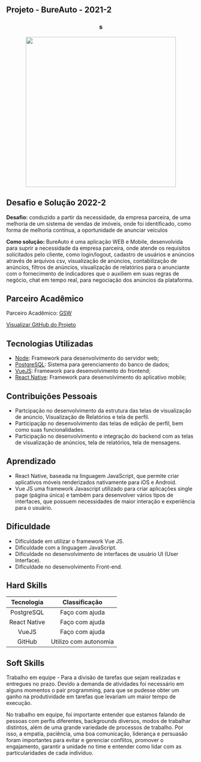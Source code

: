 ## Projeto - BureAuto - 2021-2

<div align=center>
 <h3>s</h3>
  <img src="https://github.com/drosan19/Portfolio/assets/130381620/8e530ae4-d429-4ba0-8692-c4ece5d441c8" width=400 alt="" />
 </div>

## Desafio e Solução 2022-2
<b>Desafio:</b> conduzido a partir da necessidade, da empresa parceira, de uma melhoria de um sistema de vendas de imóveis, onde foi identificado, como forma de melhoria contínua, a oportunidade de anunciar veículos

<b>Como solução:</b> BureAuto é uma aplicação WEB e Mobile, desenvolvida para suprir a necessidade da empresa parceira, onde atende os requisitos solicitados pelo cliente, como login/logout, cadastro de usuários e anúncios através de arquivos csv, visualização de anúncios, contabilização de anúncios, filtros de anúncios, visualização de relatórios para o anunciante com o fornecimento de indicadores que o auxiliem em suas regras de negócio, chat em tempo real, para negociação dos anúncios da plataforma.
  

## Parceiro Acadêmico

Parceiro Acadêmico: [GSW](http://www.gsw.com.br/)

[Visualizar GitHub do Projeto]()

## Tecnologias Utilizadas

- [Node](https://nodejs.org/): Framework para desenvolvimento do servidor web;
- [PostgreSQL](https://www.postgresql.org/): Sistema para gerenciamento do banco de dados;
- [VueJS](https://vuejs.org/): Framework para desenvolvimento do frontend;
- [React Native](https://reactnative.dev/): Framework para desenvolvimento do aplicativo mobile;


## Contribuições Pessoais

-  Partcipação no desenvolvimento da estrutura das telas de visualização de anúncio, Visualização de Relatórios e tela de perfil.
- Participaçãp no desenvolvimento das telas de edição de perfil, bem como suas funcionalidades.
- Participação no desenvolvimento e integração do backend com as telas de visualização de anúncios, tela de relatórios, tela de mensagens.

## Aprendizado
- React Native, baseada na linguagem JavaScript, que permite criar aplicativos móveis renderizados nativamente para iOS e Android. 
- Vue JS uma framework Javascript utilizado para criar aplicações single page (página única) e também para desenvolver vários tipos de interfaces, que possuem necessidades de maior interação e experiência para o usuário.

## Dificuldade
- Dificuldade em utilizar o framework Vue JS.
- Dificuldade com a linguagem JavaScript.
- Dificuldade no desenvolvimento de interfaces de usuário UI (User Interface).
- Dificuldade no desenvolvimento Front-end. 

## Hard Skills

| Tecnologia  |   Classificação   |
| :---------: | :---------------: |
| PostgreSQL  |  Faço com ajuda   |
| React Native|  Faço com ajuda   |
|    VueJS    |  Faço com ajuda   |
|   GitHub    | Utilizo com autonomia |

## Soft Skills

Trabalho em equipe - Para a divisão de tarefas que sejam realizadas e entregues no prazo.
Devido a demanda de atividades foi necessário em alguns momentos o pair programming, para que se pudesse obter um ganho na produtividade em tarefas que levariam um maior tempo de execução.

No trabalho em equipe, foi importante entender que estamos falando de pessoas com perfis diferentes, backgrounds diversos, modos de trabalhar distintos, além de uma grande variedade de processos de trabalho.
Por isso, a empatia, paciência, uma boa comunicação, liderança e persuasão foram importantes para evitar e gerenciar conflitos, promover o engajamento, garantir a unidade no time e entender como lidar com as particularidades de cada indivíduo.

